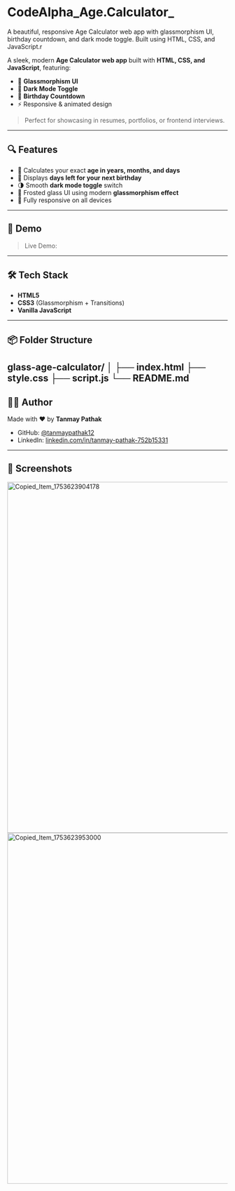 # CodeAlpha_Age.Calculator_
A beautiful, responsive Age Calculator web app with glassmorphism UI, birthday countdown, and dark mode toggle. Built using HTML, CSS, and JavaScript.r

A sleek, modern **Age Calculator web app** built with **HTML, CSS, and JavaScript**, featuring:

- 🧊 **Glassmorphism UI**
- 🌙 **Dark Mode Toggle**
- 🎂 **Birthday Countdown**
- ⚡ Responsive & animated design

> Perfect for showcasing in resumes, portfolios, or frontend interviews.

---

## 🔍 Features

- 🎉 Calculates your exact **age in years, months, and days**
- 🎯 Displays **days left for your next birthday**
- 🌗 Smooth **dark mode toggle** switch
- 🧊 Frosted glass UI using modern **glassmorphism effect**
- 📱 Fully responsive on all devices

---

## 🚀 Demo

> Live Demo: 


---

## 🛠️ Tech Stack

- **HTML5**
- **CSS3** (Glassmorphism + Transitions)
- **Vanilla JavaScript**

---

## 📦 Folder Structure
glass-age-calculator/ │ ├── index.html ├── style.css ├── script.js └── README.md
---

## 👨‍💻 Author

Made with ❤️ by **Tanmay Pathak**

- GitHub: [@tanmaypathak12](https://github.com/tanmaypathak12)
- LinkedIn: [linkedin.com/in/tanmay-pathak-752b15331](https://linkedin.com/in/tanmay-pathak-752b15331)

---

## 📸 Screenshots 
<img width="525" height="800" alt="Copied_Item_1753623904178" src="https://github.com/user-attachments/assets/7da4cf27-a60a-44ad-a27c-643467c33238" />
<img width="545" height="800" alt="Copied_Item_1753623953000" src="https://github.com/user-attachments/assets/ede508fd-3329-47cd-b4e4-580d85f2a02e" />

